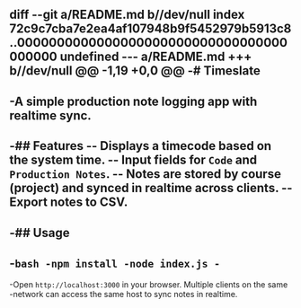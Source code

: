 diff --git a/README.md b//dev/null
index 72c9c7cba7e2ea4af107948b9f5452979b5913c8..0000000000000000000000000000000000000000 undefined
--- a/README.md
+++ b//dev/null
@@ -1,19 +0,0 @@
-# Timeslate
-
-A simple production note logging app with realtime sync.
-
-## Features
-- Displays a timecode based on the system time.
-- Input fields for `Code` and `Production Notes`.
-- Notes are stored by course (project) and synced in realtime across clients.
-- Export notes to CSV.
-
-## Usage
-
-```bash
-npm install
-node index.js
-```
-
-Open `http://localhost:3000` in your browser. Multiple clients on the same
-network can access the same host to sync notes in realtime.
